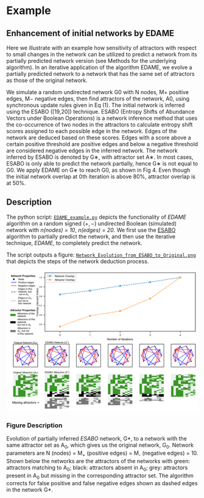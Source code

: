 # Example

## Enhancement of initial networks by EDAME
Here we illustrate with an example how sensitivity of attractors with respect to small changes in the network can be utilized to predict a network from its partially predicted network version (see Methods for the underlying algorithm). In an iterative application of the algorithm EDAME, we evolve a partially predicted network to a network that has the same set of attractors as those of the original network.

We simulate a random undirected network G0 with N nodes, M+ positive edges, M− negative edges, then find attractors of the network, A0, using synchronous update rules given in Eq (1). The initial network is inferred using the ESABO ([19,20]) technique. ESABO (Entropy Shifts of Abundance Vectors under Boolean Operations) is a network inference method that uses the co-occurrence of two nodes in the attractors to
calculate entropy shift scores assigned to each possible edge in the network. Edges of the network are deduced based on these scores. Edges with a score above a certain positive threshold are positive edges and below a negative threshold are considered negative edges in the inferred network. The network inferred by ESABO is denoted by G∗, with attractor set A∗. In most cases, ESABO is only able to predict the network partially, hence G∗ is not equal to G0. We apply EDAME on G∗ to reach G0, as shown in Fig 4. Even though the initial network overlap at 0th iteration is above 80%, attractor overlap is at 50%.


## Description

The python script: [`EDAME_example.py`](https://github.com/Jojo6297/edame/blob/main/example/EDAME_example.py) depicts the functionality of *EDAME* algorithm on a random signed ($+, -$) undirected Boolean (simulated) network with *n(nodes) = 10*, *n(edges) = 20*. We first use the [ESABO](https://doi.org/10.1371/journal.pcbi.1005361) algorithm to partially predict the network, and then use the iterative technique, *EDAME*, to completely predict the network.

The script outputs a figure: [`Network_Evolution_from_ESABO_to_Original.png`](https://github.com/Jojo6297/edame/blob/main/example/Network_Evolution_from_ESABO_to_Original.png) that depicts the steps of the network deduction process.


![Network_Evolution_from_ESABO_to_Original](https://github.com/Jojo6297/edame/blob/main/example/Network_Evolution_from_ESABO_to_Original.png?raw=true)

### Figure Description
Evolution of partially inferred *ESABO* network, G\*, to a network with the same attractor set as A<sub>0</sub>, which gives us the original network, G<sub>0</sub>. Network parameters are N (nodes) = M<sub>+</sub> (positive edges) = M<sub>-</sub> (negative edges) = 10. Shown below the networks are the attractors of the networks with green: attractors matching to A<sub>0</sub>; black: attractors absent in A<sub>0</sub>; grey: attractors present in A<sub>0</sub> but missing in the corresponding attractor set. The algorithm corrects for false positive and false negative edges shown as dashed edges in the network G\*.